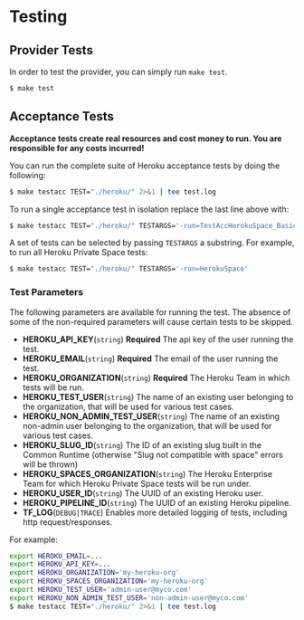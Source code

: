 # Testing

## Provider Tests
In order to test the provider, you can simply run `make test`.

```bash
$ make test
```

## Acceptance Tests

**Acceptance tests create real resources and cost money to run. You are responsible for any costs incurred!**

You can run the complete suite of Heroku acceptance tests by doing the following:

```bash
$ make testacc TEST="./heroku/" 2>&1 | tee test.log
```

To run a single acceptance test in isolation replace the last line above with:

```bash
$ make testacc TEST="./heroku/" TESTARGS='-run=TestAccHerokuSpace_Basic'
```

A set of tests can be selected by passing `TESTARGS` a substring. For example, to run all Heroku Private Space tests:

```bash
$ make testacc TEST="./heroku/" TESTARGS='-run=HerokuSpace'
```

### Test Parameters

The following parameters are available for running the test. The absence of some of the non-required parameters will cause certain tests to be skipped.

* **HEROKU_API_KEY**(`string`) **Required** The api key of the user running the test.
* **HEROKU_EMAIL**(`string`) **Required** The email of the user running the test.
* **HEROKU_ORGANIZATION**(`string`) **Required** The Heroku Team in which tests will be run.
* **HEROKU_TEST_USER**(`string`) The name of an existing user belonging to the organization, that will be used for various test cases.
* **HEROKU_NON_ADMIN_TEST_USER**(`string`) The name of an existing non-admin user belonging to the organization, that will be used for various test cases.
* **HEROKU_SLUG_ID**(`string`) The ID of an existing slug built in the Common Runtime (otherwise "Slug not compatible with space" errors will be thrown)
* **HEROKU_SPACES_ORGANIZATION**(`string`) The Heroku Enterprise Team for which Heroku Private Space tests will be run under.
* **HEROKU_USER_ID**(`string`) The UUID of an existing Heroku user.
* **HEROKU_PIPELINE_ID**(`string`) The UUID of an existing Heroku pipeline.
* **TF_LOG**(`DEBUG|TRACE`) Enables more detailed logging of tests, including http request/responses. 

For example:

```bash
export HEROKU_EMAIL=...
export HEROKU_API_KEY=...
export HEROKU_ORGANIZATION='my-heroku-org'
export HEROKU_SPACES_ORGANIZATION='my-heroku-org'
export HEROKU_TEST_USER='admin-user@myco.com'
export HEROKU_NON_ADMIN_TEST_USER='non-admin-user@myco.com'
$ make testacc TEST="./heroku/" 2>&1 | tee test.log
```
